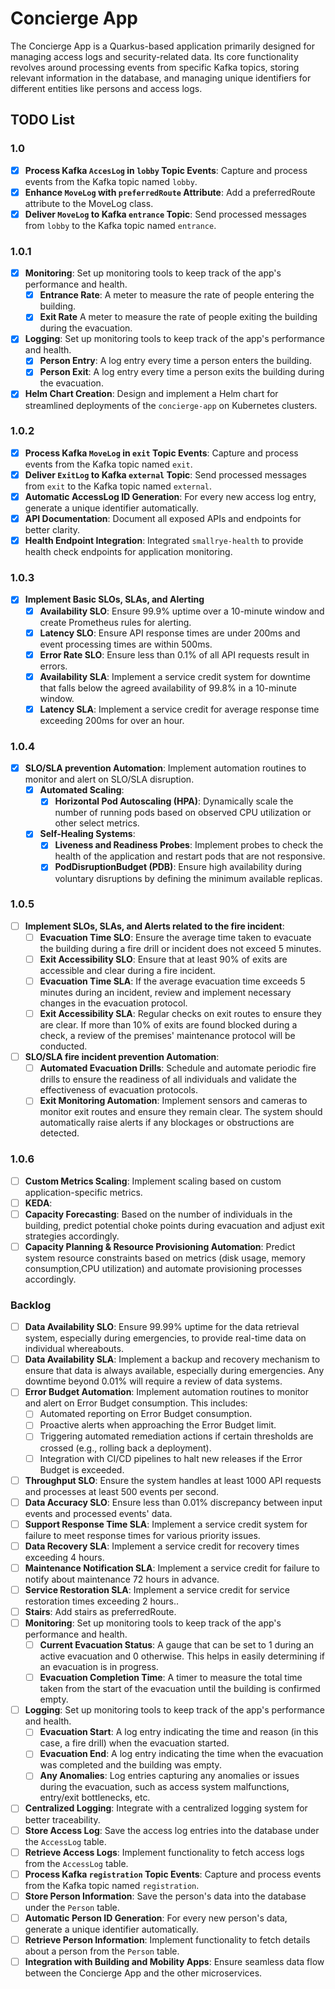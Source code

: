 # Concierge App

The Concierge App is a Quarkus-based application primarily designed for managing access logs and security-related data. Its core functionality revolves around processing events from specific Kafka topics, storing relevant information in the database, and managing unique identifiers for different entities like persons and access logs.

## TODO List
### 1.0
- [X] **Process Kafka `AccesLog` in `lobby` Topic Events**: Capture and process events from the Kafka topic named `lobby`.
- [X] **Enhance `MoveLog` with `preferredRoute` Attribute**: Add a preferredRoute attribute to the MoveLog class.
- [X] **Deliver `MoveLog` to Kafka `entrance` Topic**: Send processed messages from `lobby` to the Kafka topic named `entrance`.
### 1.0.1
- [X] **Monitoring**: Set up monitoring tools to keep track of the app's performance and health.
  - [X] **Entrance Rate**: A meter to measure the rate of people entering the building.
  - [X] **Exit Rate** A meter to measure the rate of people exiting the building during the evacuation.
- [X] **Logging**: Set up monitoring tools to keep track of the app's performance and health.
  - [X] **Person Entry**: A log entry every time a person enters the building.
  - [X] **Person Exit**: A log entry every time a person exits the building during the evacuation.
- [X] **Helm Chart Creation**: Design and implement a Helm chart for streamlined deployments of the `concierge-app` on Kubernetes clusters.
### 1.0.2
- [X] **Process Kafka `MoveLog` in `exit` Topic Events**: Capture and process events from the Kafka topic named `exit`.
- [X] **Deliver `ExitLog` to Kafka `external` Topic**: Send processed messages from `exit` to the Kafka topic named `external`.
- [X] **Automatic AccessLog ID Generation**: For every new access log entry, generate a unique identifier automatically.
- [X] **API Documentation**: Document all exposed APIs and endpoints for better clarity.
- [X] **Health Endpoint Integration**: Integrated `smallrye-health` to provide health check endpoints for application monitoring.
### 1.0.3
- [X] **Implement Basic SLOs, SLAs, and Alerting**
  - [X] **Availability SLO**: Ensure 99.9% uptime over a 10-minute window and create Prometheus rules for alerting.
  - [X] **Latency SLO**: Ensure API response times are under 200ms and event processing times are within 500ms.
  - [X] **Error Rate SLO**: Ensure less than 0.1% of all API requests result in errors.
  - [X] **Availability SLA**: Implement a service credit system for downtime that falls below the agreed availability of 99.8% in a 10-minute window.
  - [X] **Latency SLA**: Implement a service credit for average response time exceeding 200ms for over an hour.
### 1.0.4
- [X] **SLO/SLA prevention Automation**: Implement automation routines to monitor and alert on SLO/SLA disruption. 
  - [X] **Automated Scaling**:
    - [X] **Horizontal Pod Autoscaling (HPA)**: Dynamically scale the number of running pods based on observed CPU utilization or other select metrics.
  - [X] **Self-Healing Systems**:
    - [X] **Liveness and Readiness Probes**: Implement probes to check the health of the application and restart pods that are not responsive.
    - [X] **PodDisruptionBudget (PDB)**: Ensure high availability during voluntary disruptions by defining the minimum available replicas.
### 1.0.5
- [ ] **Implement SLOs, SLAs, and Alerts related to the fire incident**:
  - [ ] **Evacuation Time SLO**: Ensure the average time taken to evacuate the building during a fire drill or incident does not exceed 5 minutes.
  - [ ] **Exit Accessibility SLO**: Ensure that at least 90% of exits are accessible and clear during a fire incident.
  - [ ] **Evacuation Time SLA**: If the average evacuation time exceeds 5 minutes during an incident, review and implement necessary changes in the evacuation protocol.
  - [ ] **Exit Accessibility SLA**: Regular checks on exit routes to ensure they are clear. If more than 10% of exits are found blocked during a check, a review of the premises' maintenance protocol will be conducted.
- [ ] **SLO/SLA fire incident prevention Automation**:
  - [ ] **Automated Evacuation Drills**: Schedule and automate periodic fire drills to ensure the readiness of all individuals and validate the effectiveness of evacuation protocols.
  - [ ] **Exit Monitoring Automation**: Implement sensors and cameras to monitor exit routes and ensure they remain clear. The system should automatically raise alerts if any blockages or obstructions are detected.
### 1.0.6
- [ ] **Custom Metrics Scaling**: Implement scaling based on custom application-specific metrics.
- [ ] **KEDA**:
- [ ] **Capacity Forecasting**: Based on the number of individuals in the building, predict potential choke points during evacuation and adjust exit strategies accordingly.
- [ ] **Capacity Planning & Resource Provisioning Automation**: Predict system resource constraints based on metrics (disk usage, memory consumption,CPU utilization) and automate provisioning processes accordingly. 
### Backlog
- [ ] **Data Availability SLO**: Ensure 99.99% uptime for the data retrieval system, especially during emergencies, to provide real-time data on individual whereabouts.
- [ ] **Data Availability SLA**: Implement a backup and recovery mechanism to ensure that data is always available, especially during emergencies. Any downtime beyond 0.01% will require a review of data systems.
- [ ] **Error Budget Automation**: Implement automation routines to monitor and alert on Error Budget consumption. This includes:
  - [ ] Automated reporting on Error Budget consumption.
  - [ ] Proactive alerts when approaching the Error Budget limit.
  - [ ] Triggering automated remediation actions if certain thresholds are crossed (e.g., rolling back a deployment).
  - [ ] Integration with CI/CD pipelines to halt new releases if the Error Budget is exceeded.
- [ ] **Throughput SLO**: Ensure the system handles at least 1000 API requests and processes at least 500 events per second.
- [ ] **Data Accuracy SLO**: Ensure less than 0.01% discrepancy between input events and processed events' data.  
- [ ] **Support Response Time SLA**: Implement a service credit system for failure to meet response times for various priority issues.
- [ ] **Data Recovery SLA**: Implement a service credit for recovery times exceeding 4 hours.
- [ ] **Maintenance Notification SLA**: Implement a service credit for failure to notify about maintenance 72 hours in advance.
- [ ] **Service Restoration SLA**: Implement a service credit for service restoration times exceeding 2 hours..
- [ ] **Stairs**: Add stairs as preferredRoute.
- [ ] **Monitoring**: Set up monitoring tools to keep track of the app's performance and health.
   - [ ] **Current Evacuation Status**: A gauge that can be set to 1 during an active evacuation and 0 otherwise. This helps in easily determining if an evacuation is in progress.
  - [ ] **Evacuation Completion Time**: A timer to measure the total time taken from the start of the evacuation until the building is confirmed empty.
- [ ] **Logging**: Set up monitoring tools to keep track of the app's performance and health.
  - [ ] **Evacuation Start**: A log entry indicating the time and reason (in this case, a fire drill) when the evacuation started.
  - [ ] **Evacuation End**: A log entry indicating the time when the evacuation was completed and the building was empty.
  - [ ] **Any Anomalies**: Log entries capturing any anomalies or issues during the evacuation, such as access system malfunctions, entry/exit bottlenecks, etc.
- [ ] **Centralized Logging**: Integrate with a centralized logging system for better traceability.
- [ ] **Store Access Log**: Save the access log entries into the database under the `AccessLog` table.
- [ ] **Retrieve Access Logs**: Implement functionality to fetch access logs from the `AccessLog` table.
- [ ] **Process Kafka `registration` Topic Events**: Capture and process events from the Kafka topic named `registration`.
- [ ] **Store Person Information**: Save the person's data into the database under the `Person` table.
- [ ] **Automatic Person ID Generation**: For every new person's data, generate a unique identifier automatically.
- [ ] **Retrieve Person Information**: Implement functionality to fetch details about a person from the `Person` table.
- [ ] **Integration with Building and Mobility Apps**: Ensure seamless data flow between the Concierge App and the other microservices.
